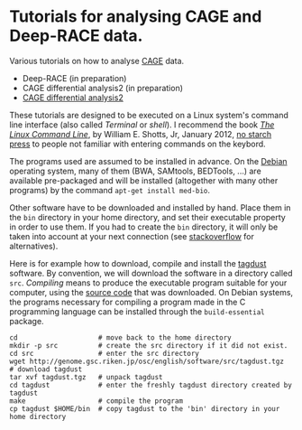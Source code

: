 Tutorials for analysing CAGE and Deep-RACE data.
================================================

Various tutorials on how to analyse
[CAGE](https://en.wikipedia.org/wiki/Cap_analysis_gene_expression) data.

 * Deep-RACE (in preparation)
 * CAGE differential analysis2 (in preparation)
 * [CAGE differential analysis2](./CAGE_differential_analysis2/analysis.md)

These tutorials are designed to be executed on a Linux system's command line
interface (also called _Terminal_ or _shell_).  I recommend the book _[The Linux
Command Line][]_, by William E. Shotts, Jr, January 2012, [no starch press][]
to people not familiar with entering commands on the keybord.

[The Linux Command Line]: http://linuxcommand.org/tlcl.php "A Complete Introduction"
[no starch press]: http://nostarch.com/tlcl.htm "the finest in geek entertainment"

The programs used are assumed to be installed in advance.  On the
[Debian](http://www.debian.org) operating system, many of them (BWA, SAMtools,
BEDTools, ...) are available pre-packaged and will be installed (altogether
with many other programs) by the command `apt-get install med-bio`.

Other software have to be downloaded and installed by hand.  Place them in the
`bin` directory in your home directory, and set their executable property in
order to use them.  If you had to create the `bin` directory, it will only be
taken into account at your next connection (see
[stackoverflow](http://stackoverflow.com/questions/16366986/adding-bin-directory-in-your-path)
for alternatives).

Here is for example how to download, compile and install the
[tagdust](http://genome.gsc.riken.jp/osc/english/software/src/tagdust.tgz)
software.  By convention, we will download the software in a directory called
`src`.  _Compiling_ means to produce the executable program suitable for your
computer, using the [source code](https://en.wikipedia.org/wiki/Source_code)
that was downloaded.  On Debian systems, the programs necessary for compiling a
program made in the C programming language can be installed through the
`build-essential` package.

```
cd                    # move back to the home directory
mkdir -p src          # create the src directory if it did not exist.
cd src                # enter the src directory
wget http://genome.gsc.riken.jp/osc/english/software/src/tagdust.tgz   # download tagdust
tar xvf tagdust.tgz   # unpack tagdust
cd tagdust            # enter the freshly tagdust directory created by tagdust
make                  # compile the program
cp tagdust $HOME/bin  # copy tagdust to the 'bin' directory in your home directory
```
